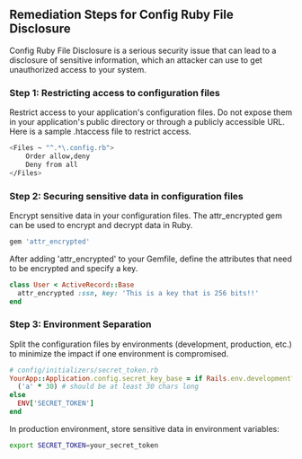 

## Remediation Steps for Config Ruby File Disclosure
Config Ruby File Disclosure is a serious security issue that can lead to a disclosure of sensitive information, which an attacker can use to get unauthorized access to your system.

### Step 1: Restricting access to configuration files
Restrict access to your application's configuration files. Do not expose them in your application's public directory or through a publicly accessible URL. Here is a sample .htaccess file to restrict access.

```bash
<Files ~ "^.*\.config.rb">
    Order allow,deny
    Deny from all
</Files>
```

### Step 2: Securing sensitive data in configuration files
Encrypt sensitive data in your configuration files. The attr_encrypted gem can be used to encrypt and decrypt data in Ruby.

```ruby
gem 'attr_encrypted'
```
After adding 'attr_encrypted' to your Gemfile, define the attributes that need to be encrypted and specify a key.

```ruby
class User < ActiveRecord::Base
  attr_encrypted :ssn, key: 'This is a key that is 256 bits!!'
end
```
### Step 3: Environment Separation
Split the configuration files by environments (development, production, etc.) to minimize the impact if one environment is compromised.

```ruby
# config/initializers/secret_token.rb
YourApp::Application.config.secret_key_base = if Rails.env.development? or Rails.env.test? # generate simple key for test and development environments
  ('a' * 30) # should be at least 30 chars long
else
  ENV['SECRET_TOKEN']
end
```
In production environment, store sensitive data in environment variables:

```bash
export SECRET_TOKEN=your_secret_token
```
